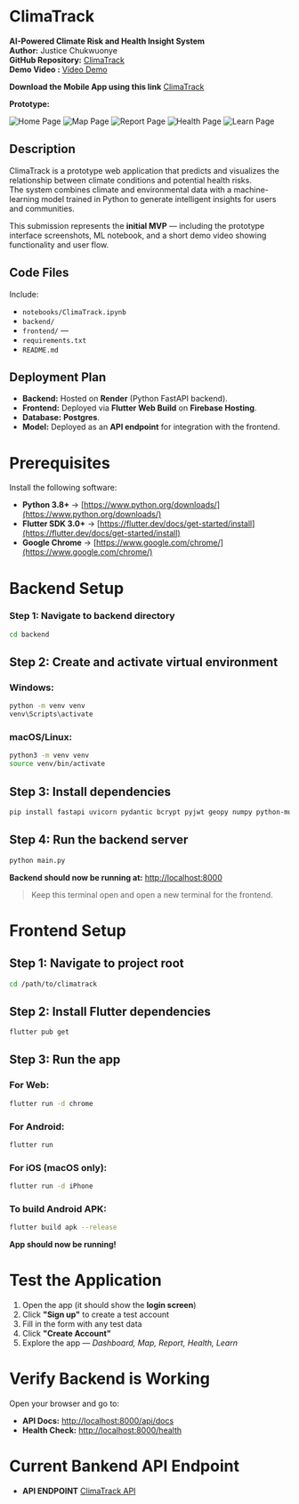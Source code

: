 # ClimaTrack 
**AI-Powered Climate Risk and Health Insight System**  
**Author:** Justice Chukwuonye  
**GitHub Repository:** [ClimaTrack](https://github.com/Justice00000/Clima-Track/)  
**Demo Video :** [Video Demo](https://youtube.com/shorts/wiGlZLavFPs?feature=share)

**Download the Mobile App using this link** [ClimaTrack](https://drive.google.com/file/d/1N6wHcVsQT_bvVg_x7JpSTeUERbb72WK3/view?usp=drivesdk)

**Prototype:** 

![Home Page](https://i.imgur.com/Iuqz81S.png)
![Map Page](https://i.imgur.com/lwQNHZM.png)
![Report Page](https://i.imgur.com/iNoVyEN.png)
![Health Page](https://i.imgur.com/2vT4WMl.png)
![Learn Page](https://i.imgur.com/BYC9GXN.png)
 



## Description  
ClimaTrack is a prototype web application that predicts and visualizes the relationship between climate conditions and potential health risks.  
The system combines climate and environmental data with a machine-learning model trained in Python to generate intelligent insights for users and communities.  

This submission represents the **initial MVP** — including the prototype interface screenshots, ML notebook, and a short demo video showing functionality and user flow.


## Code Files

Include:

- `notebooks/ClimaTrack.ipynb`  
- `backend/` 
- `frontend/` —   
- `requirements.txt`  
- `README.md` 

## Deployment Plan

- **Backend:** Hosted on **Render** (Python FastAPI backend).  
- **Frontend:** Deployed via **Flutter Web Build** on **Firebase Hosting**.  
- **Database:** **Postgres**. 
- **Model:** Deployed as an **API endpoint** for integration with the frontend.  

# Prerequisites

Install the following software:

- **Python 3.8+** → [https://www.python.org/downloads/](https://www.python.org/downloads/)
- **Flutter SDK 3.0+** → [https://flutter.dev/docs/get-started/install](https://flutter.dev/docs/get-started/install)
- **Google Chrome** → [https://www.google.com/chrome/](https://www.google.com/chrome/)


# Backend Setup

### Step 1: Navigate to backend directory
```bash
cd backend
```
## Step 2: Create and activate virtual environment

### Windows:
```bash
python -m venv venv
venv\Scripts\activate
```

### macOS/Linux:
```bash
python3 -m venv venv
source venv/bin/activate
```

## Step 3: Install dependencies
```bash
pip install fastapi uvicorn pydantic bcrypt pyjwt geopy numpy python-multipart email-validator
```


## Step 4: Run the backend server
```bash
python main.py
```

**Backend should now be running at:** [http://localhost:8000](http://localhost:8000)

> Keep this terminal open and open a new terminal for the frontend.


# Frontend Setup

## Step 1: Navigate to project root
```bash
cd /path/to/climatrack
```

## Step 2: Install Flutter dependencies
```bash
flutter pub get
```

## Step 3: Run the app

### For Web:
```bash
flutter run -d chrome
```

### For Android:
```bash
flutter run
```

### For iOS (macOS only):
```bash
flutter run -d iPhone
```

### To build Android APK:
```bash
flutter build apk --release
```

**App should now be running!**


# Test the Application

1. Open the app (it should show the **login screen**)
2. Click **"Sign up"** to create a test account
3. Fill in the form with any test data
4. Click **"Create Account"**
5. Explore the app — *Dashboard, Map, Report, Health, Learn*


# Verify Backend is Working

Open your browser and go to:

- **API Docs:** [http://localhost:8000/api/docs](http://localhost:8000/api/docs)  
- **Health Check:** [http://localhost:8000/health](http://localhost:8000/health)

# Current Bankend API Endpoint

- **API ENDPOINT** [ClimaTrack API](https://climatrack-2ve7.onrender.com)
